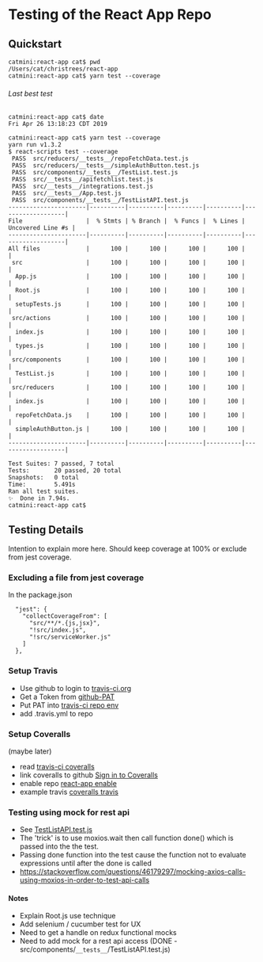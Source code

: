 # Testing of the React App Repo

## Quickstart

```
catmini:react-app cat$ pwd
/Users/cat/christrees/react-app
catmini:react-app cat$ yarn test --coverage
```

###### Last best test

```
catmini:react-app cat$ date
Fri Apr 26 13:18:23 CDT 2019

catmini:react-app cat$ yarn test --coverage
yarn run v1.3.2
$ react-scripts test --coverage
 PASS  src/reducers/__tests__/repoFetchData.test.js
 PASS  src/reducers/__tests__/simpleAuthButton.test.js
 PASS  src/components/__tests__/TestList.test.js
 PASS  src/__tests__/apifetchlist.test.js
 PASS  src/__tests__/integrations.test.js
 PASS  src/__tests__/App.test.js
 PASS  src/components/__tests__/TestListAPI.test.js
----------------------|----------|----------|----------|----------|-------------------|
File                  |  % Stmts | % Branch |  % Funcs |  % Lines | Uncovered Line #s |
----------------------|----------|----------|----------|----------|-------------------|
All files             |      100 |      100 |      100 |      100 |                   |
 src                  |      100 |      100 |      100 |      100 |                   |
  App.js              |      100 |      100 |      100 |      100 |                   |
  Root.js             |      100 |      100 |      100 |      100 |                   |
  setupTests.js       |      100 |      100 |      100 |      100 |                   |
 src/actions          |      100 |      100 |      100 |      100 |                   |
  index.js            |      100 |      100 |      100 |      100 |                   |
  types.js            |      100 |      100 |      100 |      100 |                   |
 src/components       |      100 |      100 |      100 |      100 |                   |
  TestList.js         |      100 |      100 |      100 |      100 |                   |
 src/reducers         |      100 |      100 |      100 |      100 |                   |
  index.js            |      100 |      100 |      100 |      100 |                   |
  repoFetchData.js    |      100 |      100 |      100 |      100 |                   |
  simpleAuthButton.js |      100 |      100 |      100 |      100 |                   |
----------------------|----------|----------|----------|----------|-------------------|

Test Suites: 7 passed, 7 total
Tests:       20 passed, 20 total
Snapshots:   0 total
Time:        5.491s
Ran all test suites.
✨  Done in 7.94s.
catmini:react-app cat$ 
```

## Testing Details

Intention to explain more here.  Should keep coverage at 100% or exclude from jest coverage.

### Excluding a file from jest coverage
In the package.json
```
  "jest": {
    "collectCoverageFrom": [
      "src/**/*.{js,jsx}",
      "!src/index.js",
      "!src/serviceWorker.js"
    ]
  },
```

### Setup Travis

- Use github to login to [travis-ci.org](https://travis-ci.org)
- Get a Token from [github-PAT](https://github.com/settings/tokens)
- Put PAT into [travis-ci repo env](https://travis-ci.org/christrees/react-app/settings)
- add .travis.yml to repo

### Setup Coveralls
(maybe later)
- read [travis-ci coveralls](https://docs.travis-ci.com/user/coveralls/)
- link coveralls to github [Sign in to Coveralls](https://coveralls.io/authorize/github)
- enable repo [react-app enable](https://coveralls.io/repos/new)
- example travis [coveralls travis](https://github.com/Ethan-Arrowood/harperdb-connect/blob/master/.travis.yml)

### Testing using mock for rest api

- See [TestListAPI.test.js](../src/components/__tests__/TestListAPI.test.js)
- The 'trick' is to use moxios.wait then call function done() which is passed into the the test.
- Passing done function into the test cause the function not to evaluate expressions until after the done is called
- https://stackoverflow.com/questions/46179297/mocking-axios-calls-using-moxios-in-order-to-test-api-calls

#### Notes
- Explain Root.js use technique
- Add selenium / cucumber test for UX
- Need to get a handle on redux functional mocks
- Need to add mock for a rest api access (DONE - src/components/`__tests__`/TestListAPI.test.js)